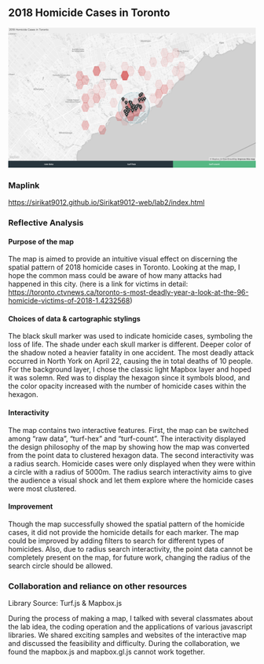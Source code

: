 ## 2018 Homicide Cases in Toronto

![alt text](https://github.com/Sirikat9012/Sirikat9012-web/blob/master/lab2/Figure.%202018%20Homicide%20cases%20in%20Toronto.png)

### Maplink
https://sirikat9012.github.io/Sirikat9012-web/lab2/index.html

### Reflective Analysis
#### Purpose of the map
The map is aimed to provide an intuitive visual effect on discerning the spatial pattern of 2018 homicide cases in Toronto. Looking at the map, I hope the common mass could be aware of how many attacks had happened in this city. (here is a link for victims in detail: https://toronto.ctvnews.ca/toronto-s-most-deadly-year-a-look-at-the-96-homicide-victims-of-2018-1.4232568)

#### Choices of data &  cartographic stylings
The black skull marker was used to indicate homicide cases, symboling the loss of life. The shade under each skull marker is different. Deeper color of the shadow noted a heavier fatality in one accident. The most deadly attack occurred in North York on April 22, causing the in total deaths of 10 people. For the background layer, I chose the classic light Mapbox layer and hoped it was solemn. Red was to display the hexagon since it symbols blood, and the color opacity increased with the number of homicide cases within the hexagon. 

#### Interactivity 
The map contains two interactive features. First, the map can be switched among “raw data”, “turf-hex” and “turf-count”. The interactivity displayed the design philosophy of the map by showing how the map was converted from the point data to clustered hexagon data. The second interactivity was a radius search. Homicide cases were only displayed when they were within a circle with a radius of 5000m. The radius search interactivity aims to give the audience a visual shock and let them explore where the homicide cases were most clustered.

#### Improvement 
Though the map successfully showed the spatial pattern of the homicide cases, it did not provide the homicide details for each marker. The map could be improved by adding filters to search for different types of homicides. Also, due to radius search interactivity, the point data cannot be completely present on the map, for future work, changing the radius of the search circle should be allowed.

### Collaboration and reliance on other resources
Library Source: Turf.js & Mapbox.js

During the process of making a map, I talked with several classmates about the lab idea, the coding operation and the applications of various javascript libraries. We shared exciting samples and websites of the interactive map and discussed the feasibility and difficulty. During the collaboration, we found the mapbox.js and mapbox.gl.js cannot work together.
